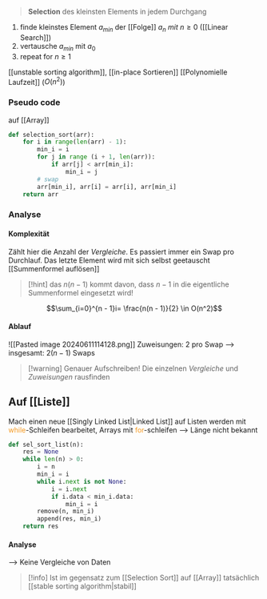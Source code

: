 > **Selection** des kleinsten Elements in jedem Durchgang 
1. finde kleinstes Element $a_{min}$ der [[Folge]] $a_{n}\ mit\ n \geq 0$ ([[Linear Search]])
2. vertausche $a_{min}$ mit $a_{0}$
3. repeat for $n \geq 1$

[[unstable sorting algorithm]], [[in-place Sortieren]] [[Polynomielle Laufzeit]] ($O(n^{2})$)

### Pseudo code
auf [[Array]]
```python
def selection_sort(arr):
	for i in range(len(arr) - 1):
		min_i = i
		for j in range (i + 1, len(arr)):
			if arr[j] < arr[min_i]:
				min_i = j
		# swap
		arr[min_i], arr[i] = arr[i], arr[min_i]
	return arr
```



### Analyse
#### Komplexität
Zählt hier die Anzahl der _Vergleiche_. Es passiert immer ein Swap pro Durchlauf. Das letzte Element wird mit sich selbst geetauscht
[[Summenformel auflösen]]
> [!hint] das $n(n-1)$ kommt davon, dass $n - 1$ in die eigentliche Summenformel eingesetzt wird!


$$\sum_{i=0}^{n - 1}i= \frac{n(n - 1)}{2} \in O(n^2)$$

#### Ablauf
![[Pasted image 20240611114128.png]]
Zuweisungen: 2 pro Swap
--> insgesamt: $2(n - 1)$ Swaps

> [!warning] Genauer Aufschreiben! 
> Die einzelnen _Vergleiche_ und _Zuweisungen_ rausfinden


## Auf [[Liste]]
Mach einen neue [[Singly Linked List|Linked List]] auf
Listen werden mit <span style="color:rgb(245, 154, 35)">while</span>-Schleifen bearbeitet, Arrays mit <span style="color:rgb(245, 154, 35)">for</span>-schleifen
--> Länge nicht bekannt
```python
def sel_sort_list(n):
	res = None
	while len(n) > 0:
		i = n
		min_i = i
		while i.next is not None:
			i = i.next
			if i.data < min_i.data:
				min_i = i
		remove(n, min_i)
		append(res, min_i)
	return res
```

#### Analyse
--> Keine Vergleiche von Daten
> [!info] Ist im gegensatz zum [[Selection Sort]] auf [[Array]] tatsächlich [[stable sorting algorithm|stabil]] 